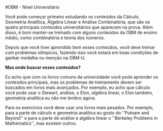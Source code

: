 #OBM - Nível Universitário

Você pode começar primeiro estudando os conteúdos da Cálculo, Geometria Analítica, Álgebra Linear e Análise Combinatória, que são os quatro principais conteúdos universitários que aparecem na prova. Além disso, é bom manter-se treinado com alguns conteúdos da OBM de ensino médio, como combinatória e teoria dos números. 

Depois que você tiver aprendido bem esses conteúdos, você deve treinar com problemas olímpicos, fazendo isso você estará em boas condições de ganhar medalha ou menção na OBM-U. 

**Mas onde buscar esses conteúdos?**

Eu acho que com os livros comuns da universidade você pode aprender os conteúdos principais, mas os problemas de treinamento devem ser buscados em livros mais avançados. Por exemplo, eu acho que cálculo você pode usar o Stewart, análise, o Elon, algébra linear, o Elon também, geometria analítica eu não me lembro agora. 

Para os exercícios você deve usar uns livros mais pesados. Por exemplo, para a parte de cálculo e geometria analítica eu gosto do ''Putnam and Beyond'' e para a parte de análise e algébra linear o ''Berkeley Problems in Mathematics'', mas existem outros.
